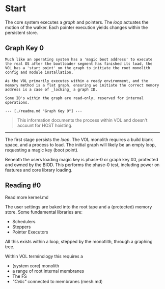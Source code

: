 # Start

The core system executes a _graph_ and pointers. The _loop_ actuates the motion of the walker. Each pointer execution yields changes within the persistent store.


## Graph Key 0

    Much like an operating system has a 'magic boot address' to execute the real OS after the bootloader segment has finished its load, the VOL has a 'start point' on the graph to initiate the root monolith config and module installation.

    As the VOL primarily executes within a ready environment, and the memory method is a flat graph, ensuring we initiate the correct memory address is a case of _locking_ a graph ID.

    Some ID's within the graph are read-only, reserved for internal operations.

    --- [./readme.md "Graph Key 0"] ---

> This information documents the process within VOL and doesn't account for HOST hoisting.


---

The first stage persists the _loop_. The VOL monolith requires a build blank space, and a process to load. The initial graph will likely be an empty loop, requesting a magic key (boot point).

Beneath the users loading magic key is phase-0 or graph key #0, protected and owned by the BIOD. This performs the phase-0 test, including power on features and core library loading.

## Reading #0

Read more kernel.md

The user settings are baked into the root tape and a (protected) memory store. Some fundamental libraries are:

+ Schedulers
+ Steppers
+ Pointer Executors

All this exists within a loop, stepped by the monotlith, through a graphing tree.

Within VOL terminology this requires a

+ (system core) monolith
+ a range of root internal membranes
+ The FS
+ _"Cells"_ connected to membranes (mesh.md)
